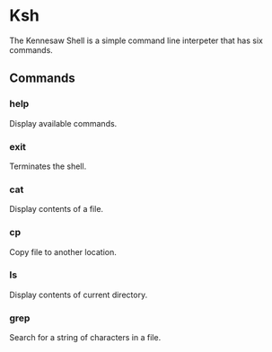 # Ksh
The Kennesaw Shell is a simple command line interpeter that has six commands.
## Commands
### help
Display available commands.
### exit
Terminates the shell.
### cat
Display contents of a file.
### cp
Copy file to another location.
### ls
Display contents of current directory.
### grep
Search for a string of characters in a file.
